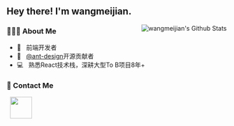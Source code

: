 <h2> Hey there! I'm wangmeijian.</h2>

<img align="right" src="https://github-readme-stats.vercel.app/api?username=wangmeijian&include_all_commits=true&count_private=true&show_icons=true&theme=tokyonight" alt="wangmeijian's Github Stats">

<h3> 👨🏻‍💻 About Me </h3>

- 🔭 &nbsp; 前端开发者
- 🌱 &nbsp; [@ant-design](https://github.com/ant-design/pro-components)开源贡献者
- 💻 &nbsp; 熟悉React技术栈，深耕大型To B项目8年+

<h3>🤔 Contact Me</h3>

&nbsp; <a href="mailto:wangmeijian2016@gmail.com" target="_blank" rel="noopener noreferrer"><img src="https://img.icons8.com/plasticine/100/000000/gmail.png"  width="50" /></a>
